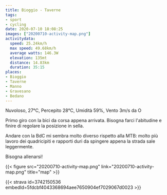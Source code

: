 ```yaml
---
title: Bioggio - Taverne
tags:
- sport
- cycling
date: 2020-07-10 18:08:25
images: ["20200710-activity-map.png"]
activitydata:
  speed: 25.24km/h
  max speed: 49.68km/h
  average watts: 146.3W
  elevation: 135mt
  distance: 14.83km
  duration: 35:15
places:
- Bioggio
- Taverne
- Manno
- Gravesano
- Bedano
---
```


Nuvoloso, 27°C, Percepito 28°C, Umidità 59%, Vento 3m/s da O

Primo giro con la bici da corsa appena arrivata. Bisogna farci l'abitudine e finire di regolare la posizione in sella.

Andare con la BdC mi sembra molto diverso rispetto alla MTB: molto più lavoro dei quadricipiti e rapporti duri da spingere appena la strada sale leggermente.

Bisogna allenarsi!

{{< figure src="20200710-activity-map.png" link="20200710-activity-map.png" title="map" >}}

{{< strava id=3742150536 embedId=5fdcbf4043368694aee7650904ef7029067d0023 >}}
